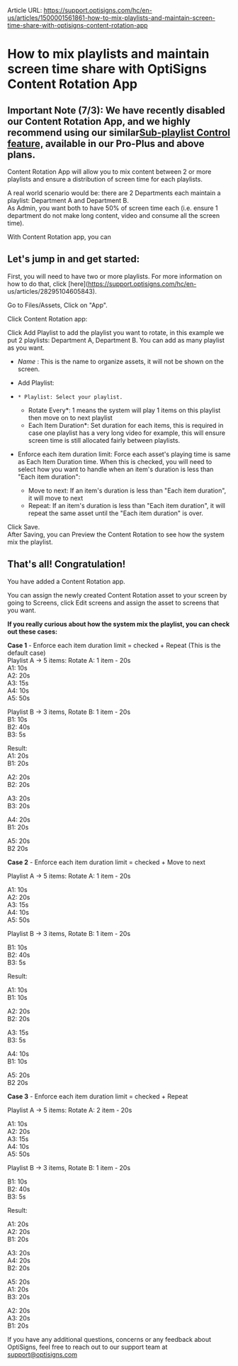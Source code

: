Article URL: https://support.optisigns.com/hc/en-us/articles/1500001561861-how-to-mix-playlists-and-maintain-screen-time-share-with-optisigns-content-rotation-app

# How to mix playlists and maintain screen time share with OptiSigns Content Rotation App

**Important Note (7/3):** We have recently disabled our Content Rotation App,
and we highly recommend using our similar[**Sub-playlist Control
feature,**](https://support.optisigns.com/hc/en-us/articles/22474034993043)
available in our Pro-Plus and above plans.  
---  
  
Content Rotation App will allow you to mix content between 2 or more playlists
and ensure a distribution of screen time for each playlists.

A real world scenario would be: there are 2 Departments each maintain a
playlist: Department A and Department B.  
As Admin, you want both to have 50% of screen time each (i.e. ensure 1
department do not make long content, video and consume all the screen time).

With Content Rotation app, you can

## **Let's jump in and get started:**

First, you will need to have two or more playlists. For more information on
how to do that, click [here](https://support.optisigns.com/hc/en-
us/articles/28295104605843).

Go to Files/Assets, Click on "App".

Click Content Rotation app:

Click Add Playlist to add the playlist you want to rotate, in this example we
put 2 playlists: Department A, Department B. You can add as many playlist as
you want.

  * _Name_ : This is the name to organize assets, it will not be shown on the screen.
  * Add Playlist:

  *     * Playlist: Select your playlist.
    * Rotate Every*: 1 means the system will play 1 items on this playlist then move on to next playlist
    * Each Item Duration*: Set duration for each items, this is required in case one playlist has a very long video for example, this will ensure screen time is still allocated fairly between playlists.

  * Enforce each item duration limit: Force each asset's playing time is same as Each Item Duration time. When this is checked, you will need to select how you want to handle when an item's duration is less than "Each item duration": 
    * Move to next: If an item's duration is less than "Each item duration", it will move to next
    * Repeat: If an item's duration is less than "Each item duration", it will repeat the same asset until the "Each item duration" is over.

Click Save.  
After Saving, you can Preview the Content Rotation to see how the system mix
the playlist.

## **That's all! Congratulation!**

You have added a Content Rotation app.

You can assign the newly created Content Rotation asset to your screen by
going to Screens, click Edit screens and assign the asset to screens that you
want.

**If you really curious about how the system mix the playlist, you can check
out these cases:**

**Case 1** \- Enforce each item duration limit = checked + Repeat (This is the
default case)  
Playlist A -> 5 items: Rotate A: 1 item - 20s  
A1: 10s  
A2: 20s  
A3: 15s  
A4: 10s  
A5: 50s

Playlist B -> 3 items, Rotate B: 1 item - 20s  
B1: 10s  
B2: 40s  
B3: 5s

Result:  
A1: 20s  
B1: 20s

A2: 20s  
B2: 20s

A3: 20s  
B3: 20s

A4: 20s  
B1: 20s

A5: 20s  
B2 20s

**Case 2** \- Enforce each item duration limit = checked + Move to next

Playlist A -> 5 items: Rotate A: 1 item - 20s

A1: 10s  
A2: 20s  
A3: 15s  
A4: 10s  
A5: 50s

Playlist B -> 3 items, Rotate B: 1 item - 20s

B1: 10s  
B2: 40s  
B3: 5s

Result:

A1: 10s  
B1: 10s

A2: 20s  
B2: 20s

A3: 15s  
B3: 5s

A4: 10s  
B1: 10s

A5: 20s  
B2 20s

**Case 3** \- Enforce each item duration limit = checked + Repeat

Playlist A -> 5 items: Rotate A: 2 item - 20s

A1: 10s  
A2: 20s  
A3: 15s  
A4: 10s  
A5: 50s

Playlist B -> 3 items, Rotate B: 1 item - 20s

B1: 10s  
B2: 40s  
B3: 5s

Result:

A1: 20s  
A2: 20s  
B1: 20s

A3: 20s  
A4: 20s  
B2: 20s

A5: 20s  
A1: 20s  
B3: 20s

A2: 20s  
A3: 20s  
B1: 20s

If you have any additional questions, concerns or any feedback about
OptiSigns, feel free to reach out to our support team at
[support@optisigns.com](mailto:support@optisigns.com)

